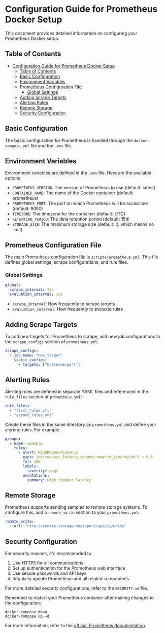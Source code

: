 # Configuration Guide for Prometheus Docker Setup

This document provides detailed information on configuring your Prometheus Docker setup.

## Table of Contents

- [Configuration Guide for Prometheus Docker Setup](#configuration-guide-for-prometheus-docker-setup)
  - [Table of Contents](#table-of-contents)
  - [Basic Configuration](#basic-configuration)
  - [Environment Variables](#environment-variables)
  - [Prometheus Configuration File](#prometheus-configuration-file)
    - [Global Settings](#global-settings)
  - [Adding Scrape Targets](#adding-scrape-targets)
  - [Alerting Rules](#alerting-rules)
  - [Remote Storage](#remote-storage)
  - [Security Configuration](#security-configuration)

## Basic Configuration

The basic configuration for Prometheus is handled through the `docker-compose.yml` file and the `.env` file.

## Environment Variables

Environment variables are defined in the `.env` file. Here are the available options:

- `PROMETHEUS_VERSION`: The version of Prometheus to use (default: latest)
- `CONTAINER_NAME`: The name of the Docker container (default: prometheus)
- `PROMETHEUS_PORT`: The port on which Prometheus will be accessible (default: 9090)
- `TIMEZONE`: The timezone for the container (default: UTC)
- `RETENTION_PERIOD`: The data retention period (default: 15d)
- `STORAGE_SIZE`: The maximum storage size (default: 0, which means no limit)

## Prometheus Configuration File

The main Prometheus configuration file is `scripts/prometheus.yml`. This file defines global settings, scrape configurations, and rule files.

### Global Settings

```yaml
global:
  scrape_interval: 15s
  evaluation_interval: 15s
```

- `scrape_interval`: How frequently to scrape targets
- `evaluation_interval`: How frequently to evaluate rules

## Adding Scrape Targets

To add new targets for Prometheus to scrape, add new job configurations to the `scrape_configs` section of `prometheus.yml`:

```yaml
scrape_configs:
  - job_name: "new_target"
    static_configs:
      - targets: ["hostname:port"]
```

## Alerting Rules

Alerting rules are defined in separate YAML files and referenced in the `rule_files` section of `prometheus.yml`:

```yaml
rule_files:
  - "first_rules.yml"
  - "second_rules.yml"
```

Create these files in the same directory as `prometheus.yml` and define your alerting rules. For example:

```yaml
groups:
  - name: example
    rules:
      - alert: HighRequestLatency
        expr: job:request_latency_seconds:mean5m{job="myjob"} > 0.5
        for: 10m
        labels:
          severity: page
        annotations:
          summary: High request latency
```

## Remote Storage

Prometheus supports sending samples to remote storage systems. To configure this, add a `remote_write` section to your `prometheus.yml`:

```yaml
remote_write:
  - url: "http://remote-storage-host:port/api/v1/write"
```

## Security Configuration

For security reasons, it's recommended to:

1. Use HTTPS for all communications
2. Set up authentication for the Prometheus web interface
3. Use secure passwords and API keys
4. Regularly update Prometheus and all related components

For more detailed security configurations, refer to the `SECURITY.md` file.

Remember to restart your Prometheus container after making changes to the configuration:

```
docker-compose down
docker-compose up -d
```

For more information, refer to the [official Prometheus documentation](https://prometheus.io/docs/prometheus/latest/configuration/configuration/).
